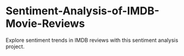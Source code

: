 # Sentiment-Analysis-of-IMDB-Movie-Reviews
Explore sentiment trends in IMDB reviews with this sentiment analysis project.
